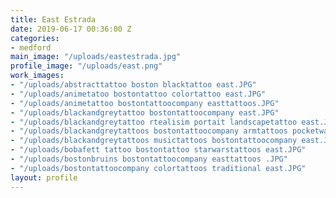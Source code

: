 ```yaml
---
title: East Estrada
date: 2019-06-17 00:36:00 Z
categories:
- medford
main_image: "/uploads/eastestrada.jpg"
profile_image: "/uploads/east.png"
work_images:
- "/uploads/abstracttattoo boston blacktattoo east.JPG"
- "/uploads/animetatoo bostontattoo colortattoo east.JPG"
- "/uploads/animetattoo bostontattoocompany easttattoos.JPG"
- "/uploads/blackandgreytattoo bostontattoocompany east.JPG"
- "/uploads/blackandgreytattoo rtealisim portait landscapetattoo east.JPG"
- "/uploads/blackandgreytattoos bostontattoocompany armtattoos pocketwatchtattoo east.JPG"
- "/uploads/blackandgreytattoos musictattoos bostontattoocompany east.JPG"
- "/uploads/bobafett tattoo bostontattoo starwarstattoos east.JPG"
- "/uploads/bostonbruins bostontattoocompany easttattoos .JPG"
- "/uploads/bostontattoocompany colortattoos traditional east.JPG"
layout: profile
---
```


